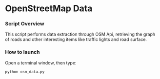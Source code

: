 # OpenStreetMap Data
### Script Overview
This script performs data extraction through OSM Api, retrieving the graph of roads and other interesting items like traffic lights and road surface.

### How to launch

Open a terminal window, then type:
```
python osm_data.py 
```
